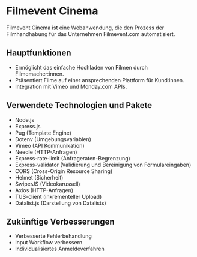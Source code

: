 # Filmevent Cinema

Filmevent Cinema ist eine Webanwendung, die den Prozess der Filmhandhabung für das Unternehmen Filmevent.com automatisiert.

## Hauptfunktionen

- Ermöglicht das einfache Hochladen von Filmen durch Filmemacher:innen.
- Präsentiert Filme auf einer ansprechenden Plattform für Kund:innen.
- Integration mit Vimeo und Monday.com APIs.

## Verwendete Technologien und Pakete

- Node.js
- Express.js
- Pug (Template Engine)
- Dotenv (Umgebungsvariablen)
- Vimeo (API Kommunikation)
- Needle (HTTP-Anfragen)
- Express-rate-limit (Anfrageraten-Begrenzung)
- Express-validator (Validierung und Bereinigung von Formulareingaben)
- CORS (Cross-Origin Resource Sharing)
- Helmet (Sicherheit)
- SwiperJS (Videokarussell)
- Axios (HTTP-Anfragen)
- TUS-client (inkrementeller Upload)
- Datalist.js (Darstellung von Datalists)

## Zukünftige Verbesserungen

- Verbesserte Fehlerbehandlung
- Input Workflow verbessern
- Individualisiertes Anmeldeverfahren
